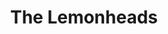 ---
title: "The Lemonheads"
summary: "The Lemonheads are an American alternative rock band formed in Boston in 1986 by Evan Dando, Ben Deily, and Jesse Peretz. Dando has remained the band's only constant member. After their initial punk-influenced releases and tours as an independent/college rock band in the late 1980s, the Lemonheads' popularity with a mass audience grew in 1992 with the major label album It's a Shame about Ray, which was produced, engineered, and mixed by The Robb Brothers . This was followed by a cover of Simon and Garfunkel's \"Mrs. Robinson\", which eventually became one of the band's most successful singles. The Lemonheads were active until 1997 before going on hiatus, but reformed with a new lineup in 2005 and released The Lemonheads the following year. The band released its latest album, Varshons 2, in February 2019.Since its formation, recording and touring lineups of the band have included co-founders Deily and Peretz, John Strohm , Doug Trachten, Corey Loog Brennan, Byron Hoagland , Ben Daughtrey , Juliana Hatfield , Nic Dalton , Sneeze, The Plunderers), David Ryan , Patrick \"Murph\" Murphy , George Berz , Josh Lattanzi, Bill Gibson , Mark 'Budola' Newman, Kenny Lyon, Vess Ruhtenberg, Devon Ashley, Karl Alvarez and Bill Stevenson , P. David Hazel, Farley Glavin, and various others."
image: "the-lemonheads.jpg"
apple_music_artist_url: "https://music.apple.com/gb/artist/the-lemonheads/312507"
wikipedia_url: "https://en.wikipedia.org/wiki/The_Lemonheads"
---